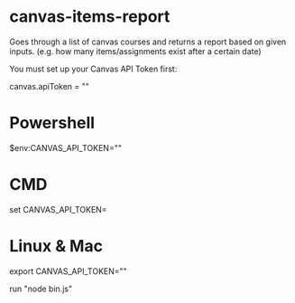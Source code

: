# canvas-items-report
Goes through a list of canvas courses and returns a report based on given inputs. (e.g. how many items/assignments exist after a certain date)

You must set up your Canvas API Token first:

canvas.apiToken = "<TOKEN>"
# Powershell
$env:CANVAS_API_TOKEN="<TOKEN>"

# CMD
set CANVAS_API_TOKEN=<TOKEN>

# Linux & Mac
export CANVAS_API_TOKEN="<TOKEN>"


run "node bin.js"
